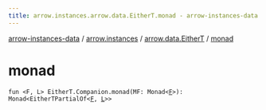 ```yaml
---
title: arrow.instances.arrow.data.EitherT.monad - arrow-instances-data
---
```


[arrow-instances-data](../../index.html) / [arrow.instances](../index.html) / [arrow.data.EitherT](index.html) / [monad](./monad.html)

# monad

`fun <F, L> EitherT.Companion.monad(MF: Monad<`[`F`](monad.html#F)`>): Monad<EitherTPartialOf<`[`F`](monad.html#F)`, `[`L`](monad.html#L)`>>`